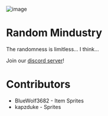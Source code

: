 ![image](https://raw.githubusercontent.com/sporrus/randomMindustry/master/assets/icon.png)
# Random Mindustry
The randomness is limitless... I think...

Join our [discord server](https://discord.gg/ztC6WJUxZK)!

# Contributors
- BlueWolf3682 - Item Sprites
- kapzduke - Sprites
